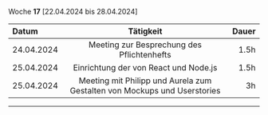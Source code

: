 Woche **17** [22.04.2024 bis 28.04.2024]

| **Datum**              | **Tätigkeit** | **Dauer** |
| :---------------- | :------: | ----: |
| 24.04.2024    | Meeting zur Besprechung des Pflichtenhefts    | 1.5h |
|  25.04.2024       | Einrichtung der von React und Node.js     | 1.5h |
|  25.04.2024       | Meeting mit Philipp und Aurela zum Gestalten von Mockups und Userstories     | 3h |



---
